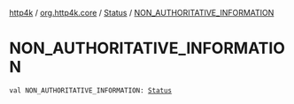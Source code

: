 [http4k](../../index.md) / [org.http4k.core](../index.md) / [Status](index.md) / [NON_AUTHORITATIVE_INFORMATION](./-n-o-n_-a-u-t-h-o-r-i-t-a-t-i-v-e_-i-n-f-o-r-m-a-t-i-o-n.md)

# NON_AUTHORITATIVE_INFORMATION

`val NON_AUTHORITATIVE_INFORMATION: `[`Status`](index.md)